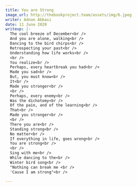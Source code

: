 ```yaml
---
title: You are Strong
image_url: http://thebookproject.team/assets/img/6.jpeg
writer: Adnan Abbasi
date: 11 June 2020
writeup: |-
  The cool breeze of December<br />
  And you are alone, walking<br />
  Dancing to the bird chirps<br />
  Retrospecting your past<br />
  Understanding how life works<br />
  <br />
  You realize<br />
  Perhaps, every heartbreak you had<br />
  Made you sad<br />
  But, you must know<br />
  It<br />
  Made you stronger<br />
  <br />
  Perhaps, every enemy<br />
  Was the dichotomy<br />
  Of the pain, and of the learning<br />
  That<br />
  Made you stronger<br />
  <br />
  There you are<br />
  Standing strong<br />
  No matter<br />
  If everything in life, goes wrong<br />
  You are strong<br />
  <br />
  Sing with me<br />
  While dancing to the<br />
  Winter bird song<br />
  "Nothing can break me <br />
  'Cause I am strong"<br />

---
```

